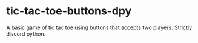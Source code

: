 # tic-tac-toe-buttons-dpy
A basic game of tic tac toe using buttons that accepts two players. Strictly discord python.
